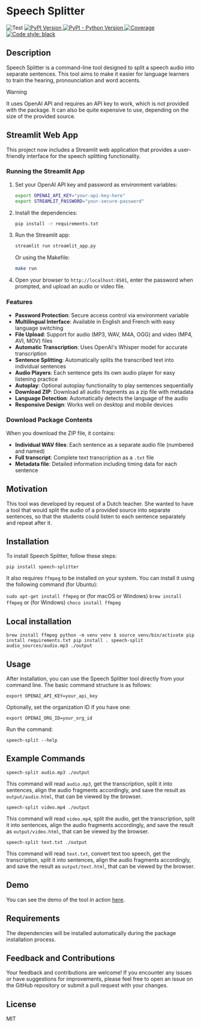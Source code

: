 # Speech Splitter

![Test](https://github.com/bubenkoff/speech-splitter/actions/workflows/test.yml/badge.svg)
[![PyPI Version](https://img.shields.io/pypi/v/speech-splitter.svg)
](https://pypi.python.org/pypi/speech-splitter)
[![PyPI - Python Version](https://img.shields.io/pypi/pyversions/speech-splitter)
](https://pypi.python.org/pypi/speech-splitter)
[![Coverage](https://img.shields.io/coveralls/bubenkoff/speech-splitter/main.svg)
](https://coveralls.io/r/bubenkoff/speech-splitter)
[![Code style: black](https://img.shields.io/badge/code%20style-black-000000.svg)](https://github.com/psf/black)

## Description
Speech Splitter is a command-line tool designed to split a speech audio into separate sentences. This tool aims to make it easier for language learners to train the hearing, pronounciation and word accents.

> [!WARNING]
> It uses OpenAI API and requires an API key to work, which is not provided with the package. It can also be quite expensive to use, depending on the size of the provided source.

## Streamlit Web App
This project now includes a Streamlit web application that provides a user-friendly interface for the speech splitting functionality.

### Running the Streamlit App
1. Set your OpenAI API key and password as environment variables:
   ```bash
   export OPENAI_API_KEY="your-api-key-here"
   export STREAMLIT_PASSWORD="your-secure-password"
   ```

2. Install the dependencies:
   ```bash
   pip install -r requirements.txt
   ```

3. Run the Streamlit app:
   ```bash
   streamlit run streamlit_app.py
   ```
   Or using the Makefile:
   ```bash
   make run
   ```

4. Open your browser to `http://localhost:8501`, enter the password when prompted, and upload an audio or video file.

### Features
- **Password Protection**: Secure access control via environment variable
- **Multilingual Interface**: Available in English and French with easy language switching
- **File Upload**: Support for audio (MP3, WAV, M4A, OGG) and video (MP4, AVI, MOV) files
- **Automatic Transcription**: Uses OpenAI's Whisper model for accurate transcription
- **Sentence Splitting**: Automatically splits the transcribed text into individual sentences
- **Audio Players**: Each sentence gets its own audio player for easy listening practice
- **Autoplay**: Optional autoplay functionality to play sentences sequentially
- **Download ZIP**: Download all audio fragments as a zip file with metadata
- **Language Detection**: Automatically detects the language of the audio
- **Responsive Design**: Works well on desktop and mobile devices

### Download Package Contents
When you download the ZIP file, it contains:
- **Individual WAV files**: Each sentence as a separate audio file (numbered and named)
- **Full transcript**: Complete text transcription as a `.txt` file
- **Metadata file**: Detailed information including timing data for each sentence

## Motivation
This tool was developed by request of a Dutch teacher. She wanted to have a tool that would split the audio of a provided source into separate sentences, so that the students could listen to each sentence separately and repeat after it.

## Installation
To install Speech Splitter, follow these steps:

``
pip install speech-splitter
``

It also requires `ffmpeg` to be installed on your system. You can install it using the following command (for Ubuntu):

``
sudo apt-get install ffmpeg
``
or (for macOS or Windows)
``
brew install ffmpeg
``
or (for Windows)
``
choco install ffmpeg
``

## Local installation
``
brew install ffmpeg
python -m venv venv
$ source venv/bin/activate
pip install requirements.txt
pip install .
speech-split audio_sources/audio.mp3 ./output
``

## Usage
After installation, you can use the Speech Splitter tool directly from your command line. The basic command structure is as follows:

``
export OPENAI_API_KEY=your_api_key
``

Optionally, set the organization ID if you have one:

``
export OPENAI_ORG_ID=your_org_id
``

Run the command:

``
speech-split --help
``

## Example Commands

``
speech-split audio.mp3 ./output
``

This command will read `audio.mp3`, get the transcription, split it into sentences, align the audio fragments accordingly, and save the result as `output/audio.html`, that can be viewed by the browser.


``
speech-split video.mp4 ./output
``

This command will read `video.mp4`, split the audio, get the transcription, split it into sentences, align the audio fragments accordingly, and save the result as `output/video.html`, that can be viewed by the browser.


``
speech-split text.txt ./output
``

This command will read `text.txt`, convert text too speech, get the transcription, split it into sentences, align the audio fragments accordingly, and save the result as `output/text.html`, that can be viewed by the browser.

## Demo

You can see the demo of the tool in action [here](https://bubenkoff.github.io/speech-splitter.github.io/demo.html).

## Requirements
The dependencies will be installed automatically during the package installation process.

## Feedback and Contributions
Your feedback and contributions are welcome! If you encounter any issues or have suggestions for improvements, please feel free to open an issue on the GitHub repository or submit a pull request with your changes.

## License
MIT
